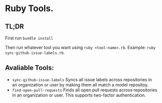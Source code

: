 # Ruby Tools.

## TL;DR
First run `bundle install`

Then run whatever tool you want using `ruby <tool-name>.rb`. Example: `ruby sync-github-issue-labels.rb`.

## Avaliable Tools:
- `sync-github-issue-labels` Syncs all issue labels across repositories in an organization or user by making them all match a model repositoy.
- `find-open-pull-requests` Finds all open pull requests across repositories in an organization or user. This supports two-factor authentication.
